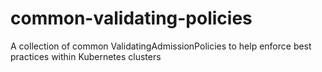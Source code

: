 # common-validating-policies
A collection of common ValidatingAdmissionPolicies to help enforce best practices within Kubernetes clusters
